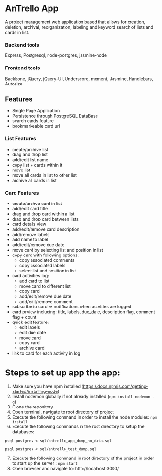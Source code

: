 # AnTrello App
A project management web application based that allows for
creation, deletion, archival, reorganization, labeling and keyword search of lists and
cards in list.

### Backend tools
Express, Postgresql, node-postgres, jasmine-node

### Frontend tools
Backbone, jQuery, jQuery-UI, Underscore, moment, Jasmine, Handlebars, Autosize

## Features
- Single Page Application
- Persistence through PostgreSQL DataBase
- search cards feature
- bookmarkeable card url

### List Features
- create/archive list
- drag and drop list
- add/edit list name
- copy list + cards within it
- move list
- move all cards in list to other list
- archive all cards in list

### Card Features
- create/archve card in list
- add/edit card title
- drag and drop card within a list
- drag and drop card between lists
- card details view
- add/edit/remove card description
- add/remove labels
- add name to label
- add/edit/remove due date
- move card by selecting list and position in list
- copy card with following options:
  - copy associated comments
  - copy associated labels
  - select list and position in list
- card activities log:
  - add card to list
  - move card to different list
  - copy card
  - add/edit/remove due date
  - add/edit/remove comment
- subscribe to card => notifications when actvities are logged
- card prview including: title, labels, due_date, description flag, comment flag + count
- quick edit feature:
  - edit labels
  - edit due date
  - move card
  - copy card
  - archive card
- link to card for each activity in log

# Steps to set up app the app:
1) Make sure you have npm installed (https://docs.npmjs.com/getting-started/installing-node)
2) Install nodemon globally if not already installed (`npm install nodemon -g`)
3) Clone the repository
4) Open terminal, navigate to root directory of project
5) Execute the following command in order to install the node modules: `npm install`
6) Execute the following commands in the root directory to setup the databases:

`psql postgres < sql/antrello_app_dump_no_data.sql`

`psql postgres < sql/antrello_test_dump.sql`

7) Execute the following command in root directory of the project in order to start up the server : `npm start`
8) Open browser and navigate to: http://localhost:3000/
